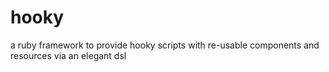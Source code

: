 # hooky
a ruby framework to provide hooky scripts with re-usable components and resources via an elegant dsl

